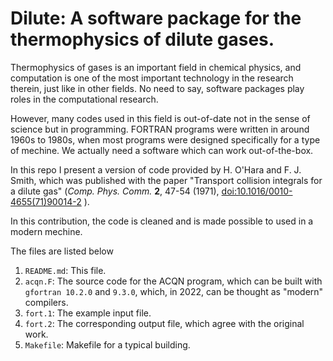 # Dilute: A software package for the thermophysics of dilute gases.

Thermophysics of gases is an important field in chemical physics, 
and computation is one of the most important technology in the research therein,
just like in other fields.
No need to say, software packages play roles in the computational research.

However, many codes used in this field is out-of-date not in the sense of science but in programming.
FORTRAN programs were written in around 1960s to 1980s, when most programs were designed specifically for a type of mechine.
We actually need a software which can work out-of-the-box.

In this repo I present a version of code provided by H. O'Hara and F. J. Smith, 
which was published with the paper "Transport collision integrals for a dilute gas" (*Comp. Phys. Comm.* **2**, 47-54 (1971), [doi:10.1016/0010-4655(71)90014-2](https://doi.org/10.1016/0010-4655(71)90014-2) ).

In this contribution, the code is cleaned and is made possible to used in a modern mechine.

The files are listed below
1. `README.md`: This file.
2. `acqn.F`: The source code for the ACQN program, which can be built with `gfortran 10.2.0` and `9.3.0`, which, in 2022, can be thought as "modern" compilers.
3. `fort.1`: The example input file.
4. `fort.2`: The corresponding output file, which agree with the original work.
5. `Makefile`: Makefile for a typical building.

